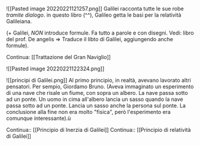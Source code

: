![[Pasted image 20220221121257.png]]
Galilei racconta tutte le sue robe _tramite dialogo_. 
in questo libro (^^), Galileo getta le basi per la relatività Galileiana. 

(+ Galilei, _NON_ introduce formule. Fa tutto a parole e con disegni. Vedi: libro del prof. De angelis => Traduce il libto di Galilei, aggiungendo anche formule).

Continua: [[Trattazione del Gran Naviglio]]

![[Pasted image 20220221122324.png]]

![[principi di Galilei.png]]
Al primo principio, in realtà, avevano lavorato altri pensatori. Per sempio, Giordamo Bruno. (Aveva immaginato un esperimento di una nave che risale un fiume, con sopra un albero. La nave passa sotto ad un ponte. Un uomo in cima all'albero lancia un sasso quando la nave passa sotto ad un ponte. Lancia un sasso anche la persona sul ponte. La conclusione alla fine non era molto "fisica", però l'esperimento era comunque interessante).ù

Continua:: [[Principio di Inerzia di Galilei]]
Continua:: [[Principio di relatività di Galilei]]